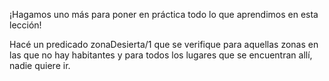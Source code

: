 ¡Hagamos uno más para poner en práctica todo lo que aprendimos en esta lección!

Hacé un predicado zonaDesierta/1 que se verifique para aquellas zonas en las que no hay habitantes y para todos los lugares que se encuentran allí, nadie quiere ir.